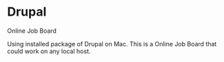 # Drupal
Online Job Board

Using installed package of Drupal on Mac. This is a Online Job Board that could work on any local host.
